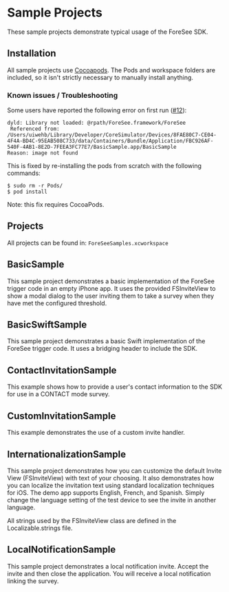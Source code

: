 # Sample Projects

These sample projects demonstrate typical usage of the ForeSee SDK.

## Installation

All sample projects use [Cocoapods](http://cocoapods.org/). The Pods and workspace folders are
included, so it isn't strictly necessary to manually install anything. 

### Known issues / Troubleshooting

Some users have reported the following error on first run ([#12](https://github.com/foreseecode/foresee-sdk-ios-samples/issues/12)):

    dyld: Library not loaded: @rpath/ForeSee.framework/ForeSee
     Referenced from: /Users/uiwehb/Library/Developer/CoreSimulator/Devices/8FAE80C7-CE04-4F4A-BD4C-95EAB508C733/data/Containers/Bundle/Application/FBC926AF-540F-4AB1-8E2D-7FEEA3FC77E7/BasicSample.app/BasicSample
    Reason: image not found

This is fixed by re-installing the pods from scratch with the following commands:

    $ sudo rm -r Pods/
    $ pod install

Note: this fix requires CocoaPods.

## Projects
All projects can be found in: `ForeSeeSamples.xcworkspace`

## BasicSample
This sample project demonstrates a basic implementation of the ForeSee trigger code in an empty iPhone app.
It uses the provided FSInviteView to show a modal dialog to the user inviting them to take a survey when
they have met the configured threshold.

## BasicSwiftSample
This sample project demonstrates a basic Swift implementation of the ForeSee trigger code. It uses a bridging header to include the SDK.

## ContactInvitationSample
This example shows how to provide a user's contact information to the SDK for use in a CONTACT mode survey.

## CustomInvitationSample
This example demonstrates the use of a custom invite handler.


## InternationalizationSample
This sample project demonstrates how you can customize the default Invite View (FSInviteView) with text of your
choosing.  It also demonstrates how you can localize the invitation text using standard localization techniques
for iOS.  The demo app supports English, French, and Spanish.  Simply change the language setting of the test device
to see the invite in another language.

All strings used by the FSInviteView class are defined in the Localizable.strings file.

## LocalNotificationSample
This sample project demonstrates a local notification invite. Accept the invite and then close the application.
You will receive a local notification linking the survey.
